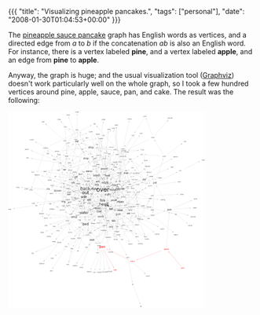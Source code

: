 {{{
  "title": "Visualizing pineapple pancakes.",
  "tags": ["personal"],
  "date": "2008-01-30T01:04:53+00:00"
}}}

  The <a href="http://kisonecat.com/2006/10/07/pineapple-sauce-pancakes/">pineapple sauce pancake</a> graph has English words as vertices, and a directed edge from $a$ to $b$ if the concatenation $ab$ is also an English word.  For instance, there is a vertex labeled <b>pine</b>, and a vertex labeled <b>apple</b>, and an edge from <b>pine</b> to <b>apple</b>.

Anyway, the graph is huge; and the usual visualization tool (<a href="http://www.graphviz.org/">Graphviz</a>) doesn't work particularly well on the whole graph, so I took a few hundred vertices around pine, apple, sauce, pan, and cake.  The result was the following:

<div class="displayedMedia"><a href='pineapple.png' title='Big pineapple graph.'><img src='pineapple-small.png' alt='Small pineapple graph.' /></a></div>

